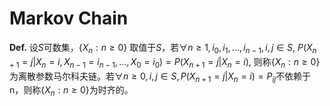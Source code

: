 # Markov Chain

**Def.** 设$S$可数集，$\{X_n:n\ge 0\}$ 取值于$S$，若$\forall n\ge1, i_0, i_1, ..., i_{n-1}, i, j \in S$, $P(X_{n+1}=j|X_n=i, X_{n-1}=i_{n-1}, ..., X_0=i_0) = P(X_{n+1}=j|X_n=i)$, 则称$\{X_n:n\ge 0\}$为离散参数马尔科夫链。若$\forall n\ge0, i, j \in S, P(X_{n+1}=j|X_n=i)=P_{ij}$不依赖于n，则称$\{X_n:n\ge 0\}$为时齐的。

